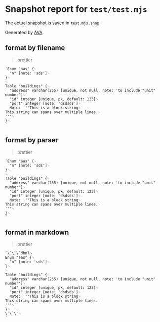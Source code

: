# Snapshot report for `test/test.mjs`

The actual snapshot is saved in `test.mjs.snap`.

Generated by [AVA](https://avajs.dev).

## format by filename

> prettier

    `Enum "aas" {␊
      "n" [note: 'sds']␊
    }␊
    ␊
    Table "buildings" {␊
      "address" varchar(255) [unique, not null, note: 'to include "unit" number']␊
      "id" integer [unique, pk, default: 123]␊
      "port" integer [note: 'dsdsds']␊
      Note: '''This is a block string␊
    This string can spans over multiple lines.␊
    '''␊
    }␊
    `

## format by parser

> prettier

    `Enum "aas" {␊
      "n" [note: 'sds']␊
    }␊
    ␊
    Table "buildings" {␊
      "address" varchar(255) [unique, not null, note: 'to include "unit" number']␊
      "id" integer [unique, pk, default: 123]␊
      "port" integer [note: 'dsdsds']␊
      Note: '''This is a block string␊
    This string can spans over multiple lines.␊
    '''␊
    }␊
    `

## format in markdown

> prettier

    `\`\`\`dbml␊
    Enum "aas" {␊
      "n" [note: 'sds']␊
    }␊
    ␊
    Table "buildings" {␊
      "address" varchar(255) [unique, not null, note: 'to include "unit" number']␊
      "id" integer [unique, pk, default: 123]␊
      "port" integer [note: 'dsdsds']␊
      Note: '''This is a block string␊
    This string can spans over multiple lines.␊
    '''␊
    }␊
    \`\`\`␊
    `
